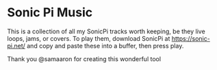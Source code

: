 # Sonic Pi Music
This is a collection of all my SonicPi tracks worth keeping, be they live loops, jams, or covers. To play them, download SonicPi at https://sonic-pi.net/ and copy and paste these into a buffer, then press play.

Thank you @samaaron for creating this wonderful tool
